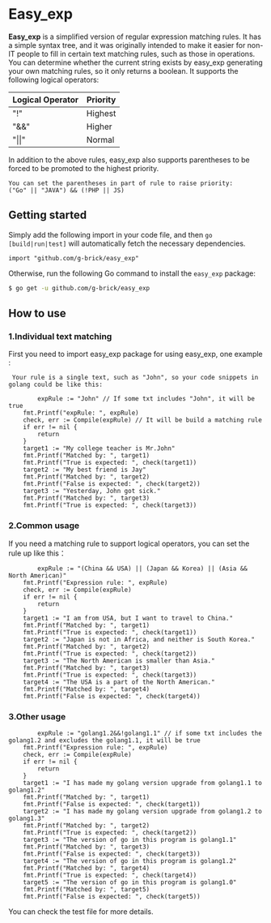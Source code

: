 # Easy_exp

**Easy_exp** is a simplified version of regular expression matching rules.
It has a simple syntax tree, and it was originally intended to make it easier for non-IT people
to fill in certain text matching rules, such as those in operations.
You can determine whether the current string exists by easy_exp generating your own matching rules, 
so it only returns a boolean.
It supports the following logical operators:

| Logical Operator | Priority  |
|------------------|-----------|
| "!"              | Highest   |
| "&&"             | Higher    |
| "\|\|"           | Normal    |


In addition to the above rules, easy_exp also supports parentheses to be forced to be promoted to the highest priority. 
```
You can set the parentheses in part of rule to raise priority:
("Go" || "JAVA") && (!PHP || JS)
```
## Getting started
Simply add the following import in your code file,
and then `go [build|run|test]` will automatically fetch the necessary dependencies.
```
import "github.com/g-brick/easy_exp"
```
Otherwise, run the following Go command to install the `easy_exp` package:

```sh
$ go get -u github.com/g-brick/easy_exp
```
## How to use
### 1.Individual text matching
First you need to import easy_exp package for using easy_exp, one example :
```
 Your rule is a single text, such as "John", so your code snippets in golang could be like this:
```

```
        expRule := "John" // If some txt includes "John", it will be true
	fmt.Printf("expRule: ", expRule)
	check, err := Compile(expRule) // It will be build a matching rule
	if err != nil {
		return
	}
	target1 := "My college teacher is Mr.John"
	fmt.Printf("Matched by: ", target1)
	fmt.Printf("True is expected: ", check(target1))
	target2 := "My best friend is Jay"
	fmt.Printf("Matched by: ", target2)
	fmt.Printf("False is expected: ", check(target2))
	target3 := "Yesterday, John got sick."
	fmt.Printf("Matched by: ", target3)
	fmt.Printf("True is expected: ", check(target3))
```
### 2.Common usage
If you need a matching rule to support logical operators, you can set the rule up like this：
```
        expRule := "(China && USA) || (Japan && Korea) || (Asia && North American)"
	fmt.Printf("Expression rule: ", expRule)
	check, err := Compile(expRule)
	if err != nil {
		return
	}
	target1 := "I am from USA, but I want to travel to China."
	fmt.Printf("Matched by: ", target1)
	fmt.Printf("True is expected: ", check(target1))
	target2 := "Japan is not in Africa, and neither is South Korea."
	fmt.Printf("Matched by: ", target2)
	fmt.Printf("True is expected: ", check(target2))
	target3 := "The North American is smaller than Asia."
	fmt.Printf("Matched by: ", target3)
	fmt.Printf("True is expected: ", check(target3))
	target4 := "The USA is a part of the North American."
	fmt.Printf("Matched by: ", target4)
	fmt.Printf("False is expected: ", check(target4))
```
### 3.Other usage
```
        expRule := "golang1.2&&!golang1.1" // if some txt includes the golang1.2 and excludes the golang1.1, it will be true
	fmt.Printf("Expression rule: ", expRule)
	check, err := Compile(expRule)
	if err != nil {
		return
	}
	target1 := "I has made my golang version upgrade from golang1.1 to golang1.2"
	fmt.Printf("Matched by: ", target1)
	fmt.Printf("False is expected: ", check(target1))
	target2 := "I has made my golang version upgrade from golang1.2 to golang1.3"
	fmt.Printf("Matched by: ", target2)
	fmt.Printf("True is expected: ", check(target2))
	target3 := "The version of go in this program is golang1.1"
	fmt.Printf("Matched by: ", target3)
	fmt.Printf("False is expected: ", check(target3))
	target4 := "The version of go in this program is golang1.2"
	fmt.Printf("Matched by: ", target4)
	fmt.Printf("True is expected: ", check(target4))
	target5 := "The version of go in this program is golang1.0"
	fmt.Printf("Matched by: ", target5)
	fmt.Printf("False is expected: ", check(target5))
```
You can check the test file for more details.